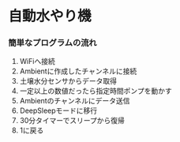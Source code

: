 # 自動水やり機

### 簡単なプログラムの流れ

1. WiFiへ接続
2. Ambientに作成したチャンネルに接続
3. 土壌水分センサからデータ取得
4. 一定以上の数値だったら指定時間ポンプを動かす
5. Ambientのチャンネルにデータ送信
6. DeepSleepモードに移行
7. 30分タイマーでスリープから復帰
8. 1に戻る
